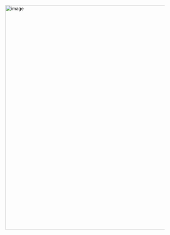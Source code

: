 <img width="1132" height="712" alt="image" src="https://github.com/user-attachments/assets/2af3a661-8cdb-4201-97b4-a0bc517defd6" />

